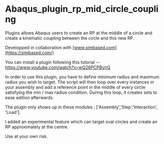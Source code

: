 # Abaqus_plugin_rp_mid_circle_coupling
Plugins allows Abaqus users to create an RP at the middle of a circle and create a kinematic coupling between the circle and this new RP.

Developped in collaboration with [www.simbased.com](https://simbased.com/)

You can install a plugin following this tutorial -- https://www.youtube.com/watch?v=wQ26PCPBynQ

In order to use this plugin, you have to define minimum radius and maximum radius you wish to target. The script will then loop over every instances in your assembly and add a reference point in the middle of every circle satisfying the min / max radius condition. During this loop, it creates sets to ease edition afterwards.

The plugin only shows up in these modules : ['Assembly','Step','Interaction', 'Load'].

I added an experimental feature which can target oval circles and create an RP approximately at the centre.

Use at your own risk.
